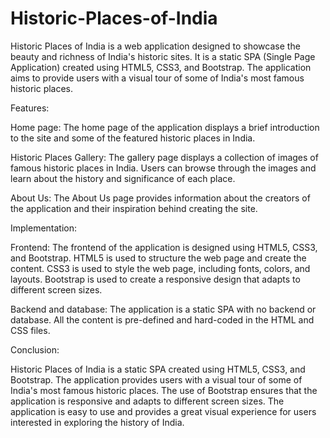 # Historic-Places-of-India
Historic Places of India is a web application designed to showcase the beauty and richness of India's historic sites. It is a static SPA (Single Page Application) created using HTML5, CSS3, and Bootstrap. The application aims to provide users with a visual tour of some of India's most famous historic places.

Features:

Home page: The home page of the application displays a brief introduction to the site and some of the featured historic places in India.

Historic Places Gallery: The gallery page displays a collection of images of famous historic places in India. Users can browse through the images and learn about the history and significance of each place.

About Us: The About Us page provides information about the creators of the application and their inspiration behind creating the site.

Implementation:

Frontend: The frontend of the application is designed using HTML5, CSS3, and Bootstrap. HTML5 is used to structure the web page and create the content. CSS3 is used to style the web page, including fonts, colors, and layouts. Bootstrap is used to create a responsive design that adapts to different screen sizes.

Backend and database: The application is a static SPA with no backend or database. All the content is pre-defined and hard-coded in the HTML and CSS files.

Conclusion:

Historic Places of India is a static SPA created using HTML5, CSS3, and Bootstrap. The application provides users with a visual tour of some of India's most famous historic places. The use of Bootstrap ensures that the application is responsive and adapts to different screen sizes. The application is easy to use and provides a great visual experience for users interested in exploring the history of India.
